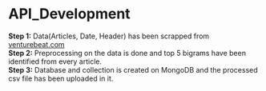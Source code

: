# API_Development

**Step 1:** Data(Articles, Date, Header) has been scrapped from [venturebeat.com](https://venturebeat.com/tag/data-pipeline/) <br>
**Step 2:** Preprocessing on the data is done and top 5 bigrams have been identified from every article. <br>
**Step 3:** Database and collection is created on MongoDB and the processed csv file has been uploaded in it.
